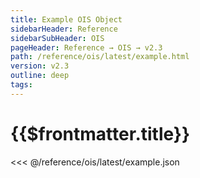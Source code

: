 ```yaml
---
title: Example OIS Object
sidebarHeader: Reference
sidebarSubHeader: OIS
pageHeader: Reference → OIS → v2.3
path: /reference/ois/latest/example.html
version: v2.3
outline: deep
tags:
---
```


<VersionWarning/>

<PageHeader/>

<SearchHighlight/>

<FlexStartTag/>

# {{$frontmatter.title}}

<<< @/reference/ois/latest/example.json

<FlexEndTag/>
